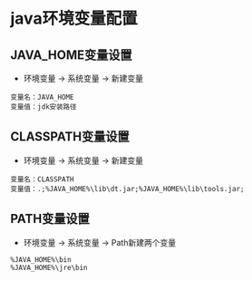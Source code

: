 # java环境变量配置

## JAVA_HOME变量设置
- 环境变量 -> 系统变量 -> 新建变量
```
变量名：JAVA_HOME
变量值：jdk安装路径
```

## CLASSPATH变量设置
- 环境变量 -> 系统变量 -> 新建变量
```
变量名：CLASSPATH
变量值：.;%JAVA_HOME%\lib\dt.jar;%JAVA_HOME%\lib\tools.jar;
```

## PATH变量设置
- 环境变量 -> 系统变量 -> Path新建两个变量
```
%JAVA_HOME%\bin
%JAVA_HOME%\jre\bin
```
